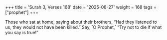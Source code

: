 +++
title = 'Surah 3, Verses 168'
date = '2025-08-27'
weight = 168
tags = ["prophet"]
+++

Those who sat at home, saying about their brothers, “Had they listened to us, they would not have been killed.” Say, ˹O Prophet,˺ “Try not to die if what you say is true!”